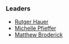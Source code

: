 <div>
    <h3>Leaders</h3>
    <ul>
      <li><a href="#">Rutger Hauer</a></li>
      <li><a href="#">Michelle Pfieffer</a></li>
      <li><a href="#">Matthew Broderick</a></li>
    </ul>
  </div>